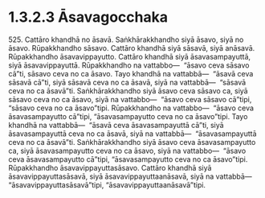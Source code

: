 # 1.3.2.3 Āsavagocchaka

525\. Cattāro khandhā no āsavā. Saṅkhārakkhandho siyā āsavo, siyā no āsavo. Rūpakkhandho sāsavo. Cattāro khandhā siyā sāsavā, siyā anāsavā. Rūpakkhandho āsavavippayutto. Cattāro khandhā siyā āsavasampayuttā, siyā āsavavippayuttā. Rūpakkhandho na vattabbo—  “āsavo ceva sāsavo cā”ti, sāsavo ceva no ca āsavo. Tayo khandhā na vattabbā—  “āsavā ceva sāsavā cā”ti, siyā sāsavā ceva no ca āsavā, siyā na vattabbā—  “sāsavā ceva no ca āsavā”ti. Saṅkhārakkhandho siyā āsavo ceva sāsavo ca, siyā sāsavo ceva no ca āsavo, siyā na vattabbo—  “āsavo ceva sāsavo cā”tipi, “sāsavo ceva no ca āsavo”tipi. Rūpakkhandho na vattabbo—  “āsavo ceva āsavasampayutto cā”tipi, “āsavasampayutto ceva no ca āsavo”tipi. Tayo khandhā na vattabbā—  “āsavā ceva āsavasampayuttā cā”ti, siyā āsavasampayuttā ceva no ca āsavā, siyā na vattabbā—  “āsavasampayuttā ceva no ca āsavā”ti. Saṅkhārakkhandho siyā āsavo ceva āsavasampayutto ca, siyā āsavasampayutto ceva no ca āsavo, siyā na vattabbo—  “āsavo ceva āsavasampayutto cā”tipi, “āsavasampayutto ceva no ca āsavo”tipi. Rūpakkhandho āsavavippayuttasāsavo. Cattāro khandhā siyā āsavavippayuttasāsavā, siyā āsavavippayuttaanāsavā, siyā na vattabbā—  “āsavavippayuttasāsavā”tipi, “āsavavippayuttaanāsavā”tipi.
